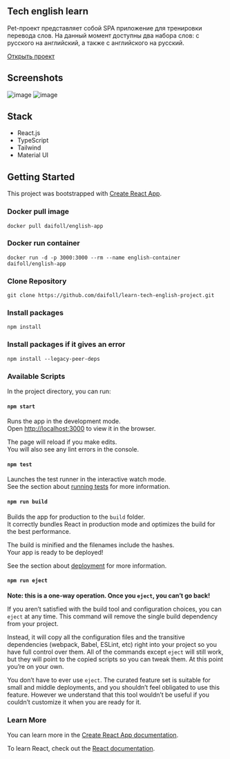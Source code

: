 ## Tech english learn
Pet-проект представляет собой SPA приложение для тренировки перевода слов. На данный момент доступны два набора слов: с русского на английский, а также с английского на русский.

[Открыть проект](https://tech-english.vercel.app)

## Screenshots
![image](https://user-images.githubusercontent.com/54538084/231868664-bf41c1cc-e70b-4e06-aad5-7227fe2b4299.png)
![image](https://user-images.githubusercontent.com/54538084/231868750-50eaa9f4-8454-43f0-8f92-bc951ec6163b.png)

## Stack
- React.js
- TypeScript
- Tailwind
- Material UI

## Getting Started
This project was bootstrapped with [Create React App](https://github.com/facebook/create-react-app).

### Docker pull image
`docker pull daifoll/english-app`

### Docker run container
`docker run -d -p 3000:3000 --rm --name english-container daifoll/english-app`

### Clone Repository
`git clone https://github.com/daifoll/learn-tech-english-project.git`
### Install packages
`npm install`

### Install packages if it gives an error
`npm install --legacy-peer-deps`

### Available Scripts
In the project directory, you can run:

#### `npm start`

Runs the app in the development mode.\
Open [http://localhost:3000](http://localhost:3000) to view it in the browser.

The page will reload if you make edits.\
You will also see any lint errors in the console.

#### `npm test`

Launches the test runner in the interactive watch mode.\
See the section about [running tests](https://facebook.github.io/create-react-app/docs/running-tests) for more information.

#### `npm run build`

Builds the app for production to the `build` folder.\
It correctly bundles React in production mode and optimizes the build for the best performance.

The build is minified and the filenames include the hashes.\
Your app is ready to be deployed!

See the section about [deployment](https://facebook.github.io/create-react-app/docs/deployment) for more information.

#### `npm run eject`

**Note: this is a one-way operation. Once you `eject`, you can’t go back!**

If you aren’t satisfied with the build tool and configuration choices, you can `eject` at any time. This command will remove the single build dependency from your project.

Instead, it will copy all the configuration files and the transitive dependencies (webpack, Babel, ESLint, etc) right into your project so you have full control over them. All of the commands except `eject` will still work, but they will point to the copied scripts so you can tweak them. At this point you’re on your own.

You don’t have to ever use `eject`. The curated feature set is suitable for small and middle deployments, and you shouldn’t feel obligated to use this feature. However we understand that this tool wouldn’t be useful if you couldn’t customize it when you are ready for it.

### Learn More

You can learn more in the [Create React App documentation](https://facebook.github.io/create-react-app/docs/getting-started).

To learn React, check out the [React documentation](https://reactjs.org/).
